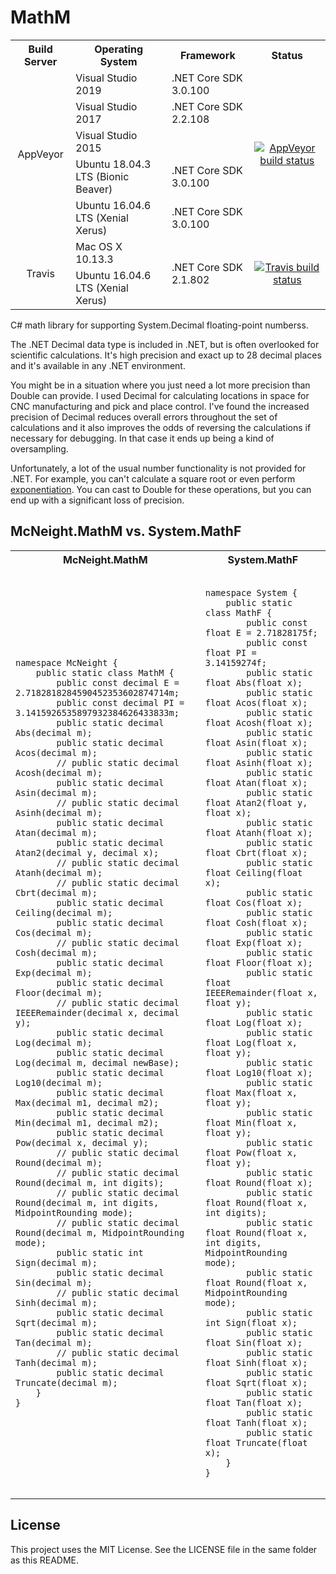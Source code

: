 # MathM

<table>
  <tr>
    <th style="text-align:center">Build Server</th>
    <th>Operating System</th>
    <th>Framework</th>
    <th style="text-align:center">Status</th>
  </tr>
  <tr>
    <td style="text-align:center" rowspan="5">AppVeyor</td>
    <td>Visual Studio 2019</td>
    <td>.NET Core SDK 3.0.100</td>
    <td style="text-align:center" rowspan="5"><a href="https://ci.appveyor.com/project/McNeight/MathM"><img src="https://ci.appveyor.com/api/projects/status/pw5vamdgg1xqbt1w?svg=true" alt="AppVeyor build status" /></a></td>
  </tr>
  <tr>
    <td>Visual Studio 2017</td>
    <td>.NET Core SDK 2.2.108</td>
  </tr>
  <tr>
    <td>Visual Studio 2015</td>
    <td></td>
  </tr>
  <tr>
    <td>Ubuntu 18.04.3 LTS (Bionic Beaver)</td>
    <td>.NET Core SDK 3.0.100</td>
  </tr>
  <tr>
    <td>Ubuntu 16.04.6 LTS (Xenial Xerus)</td>
    <td>.NET Core SDK 3.0.100</td>
  </tr>
  <tr>
    <td style="text-align:center" rowspan="2">Travis</td>
    <td>Mac OS X 10.13.3</td>
    <td rowspan="2">.NET Core SDK 2.1.802</td>
    <td style="text-align:center" rowspan="2"><a href="https://travis-ci.org/McNeight/MathM"><img src="https://travis-ci.org/McNeight/MathM.svg?branch=master" alt="Travis build status" /></a></td>
  </tr>
  <tr>
    <td>Ubuntu 16.04.6 LTS (Xenial Xerus)</td>
  </tr>
</table>

C# math library for supporting System.Decimal floating-point numberss.

The .NET Decimal data type is included in .NET, but is often overlooked for scientific calculations. It's high precision and exact up to 28 decimal places and it's available in any .NET environment.

You might be in a situation where you just need a lot more precision than Double can provide. I used Decimal for calculating locations in space for CNC manufacturing and pick and place control. I've found the increased precision of Decimal reduces overall errors throughout the set of calculations and it also improves the odds of reversing the calculations if necessary for debugging. In that case it ends up being a kind of oversampling.

Unfortunately, a lot of the usual number functionality is not provided for .NET. For example, you can't calculate a square root or even perform [exponentiation](http://stackoverflow.com/questions/6425501/is-there-a-math-api-for-powdecimal-decimal). You can cast to Double for these operations, but you can end up with a significant loss of precision.

## McNeight.MathM vs. System.MathF

<table border="0">
  <tr>
    <th style="text-align:center">McNeight.MathM</th>
    <th style="text-align:center">System.MathF</th>
  </tr>
  <tr>
    <td style="text-align:left">
      <pre><code class="csharp">
namespace McNeight {
    public static class MathM {
        public const decimal E = 2.7182818284590452353602874714m;
        public const decimal PI = 3.1415926535897932384626433833m;
        public static decimal Abs(decimal m);
        public static decimal Acos(decimal m);
        // public static decimal Acosh(decimal m);
        public static decimal Asin(decimal m);
        // public static decimal Asinh(decimal m);
        public static decimal Atan(decimal m);
        public static decimal Atan2(decimal y, decimal x);
        // public static decimal Atanh(decimal m);
        // public static decimal Cbrt(decimal m);
        public static decimal Ceiling(decimal m);
        public static decimal Cos(decimal m);
        // public static decimal Cosh(decimal m);
        public static decimal Exp(decimal m);
        public static decimal Floor(decimal m);
        // public static decimal IEEERemainder(decimal x, decimal y);
        public static decimal Log(decimal m);
        public static decimal Log(decimal m, decimal newBase);
        public static decimal Log10(decimal m);
        public static decimal Max(decimal m1, decimal m2);
        public static decimal Min(decimal m1, decimal m2);
        public static decimal Pow(decimal x, decimal y);
        // public static decimal Round(decimal m);
        // public static decimal Round(decimal m, int digits);
        // public static decimal Round(decimal m, int digits, MidpointRounding mode);
        // public static decimal Round(decimal m, MidpointRounding mode);
        public static int Sign(decimal m);
        public static decimal Sin(decimal m);
        // public static decimal Sinh(decimal m);
        public static decimal Sqrt(decimal m);
        public static decimal Tan(decimal m);
        // public static decimal Tanh(decimal m);
        public static decimal Truncate(decimal m);
    }
}
      </code></pre>
    </td>
    <td style="text-align:left">
      <pre><code class="csharp">
namespace System {
    public static class MathF {
        public const float E = 2.71828175f;
        public const float PI = 3.14159274f;
        public static float Abs(float x);
        public static float Acos(float x);
        public static float Acosh(float x);
        public static float Asin(float x);
        public static float Asinh(float x);
        public static float Atan(float x);
        public static float Atan2(float y, float x);
        public static float Atanh(float x);
        public static float Cbrt(float x);
        public static float Ceiling(float x);
        public static float Cos(float x);
        public static float Cosh(float x);
        public static float Exp(float x);
        public static float Floor(float x);
        public static float IEEERemainder(float x, float y);
        public static float Log(float x);
        public static float Log(float x, float y);
        public static float Log10(float x);
        public static float Max(float x, float y);
        public static float Min(float x, float y);
        public static float Pow(float x, float y);
        public static float Round(float x);
        public static float Round(float x, int digits);
        public static float Round(float x, int digits, MidpointRounding mode);
        public static float Round(float x, MidpointRounding mode);
        public static int Sign(float x);
        public static float Sin(float x);
        public static float Sinh(float x);
        public static float Sqrt(float x);
        public static float Tan(float x);
        public static float Tanh(float x);
        public static float Truncate(float x);
    }
}
      </code></pre>
    </td>
  </tr>
</table>

## License

This project uses the MIT License. See the LICENSE file in the same folder as this README.
